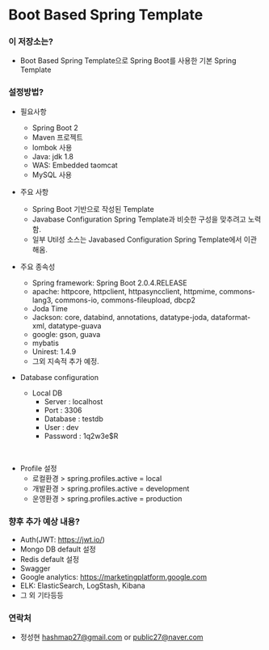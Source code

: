 # Boot Based Spring Template #


### 이 저장소는? ###

* Boot Based Spring Template으로 Spring Boot를 사용한 기본 Spring Template


### 설정방법? ###

* 필요사항
    * Spring Boot 2
    * Maven 프로젝트
    * lombok 사용
    * Java: jdk 1.8
    * WAS: Embedded taomcat
    * MySQL 사용

* 주요 사항
    * Spring Boot 기반으로 작성된 Template
    * Javabase Configuration Spring Template과 비슷한 구성을 맞추려고 노력함.
    * 일부 Util성 소스는 Javabased Configuration Spring Template에서 이관해옴.

* 주요 종속성
    * Spring framework: Spring Boot 2.0.4.RELEASE
    * apache: httpcore, httpclient, httpasyncclient, httpmime, commons-lang3, commons-io, commons-fileupload, dbcp2
    * Joda Time
    * Jackson: core, databind, annotations, datatype-joda, dataformat-xml, datatype-guava
    * google: gson, guava
    * mybatis
    * Unirest: 1.4.9
    * 그외 지속적 추가 예정.

* Database configuration
    * Local DB
        * Server : localhost
        * Port : 3306
        * Database : testdb
        * User : dev
        * Password : 1q2w3e$R

<br />

* Profile 설정
    * 로컬환경 > spring.profiles.active = local
    * 개발환경 > spring.profiles.active = development
    * 운영환경 > spring.profiles.active = production

### 향후 추가 예상 내용? ###
* Auth(JWT: https://jwt.io/)
* Mongo DB default 설정
* Redis default 설정
* Swagger
* Google analytics: https://marketingplatform.google.com
* ELK: ElasticSearch, LogStash, Kibana
* 그 외 기타등등

### 연락처 ###

* 정성현 <hashmap27@gmail.com> or <public27@naver.com>
